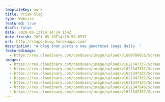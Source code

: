 ```yaml
---
templateKey: work
title: Prism blog
type: Website
featured: true
draft: false
date: 2020-08-13T14:14:24.154Z
date-finish: 2021-05-18T14:10:58.053Z
url: http://shape-blog.herokuapp.com/
description: "A blog that posts a new generated image daily. "
featuredimage:
  - https://res.cloudinary.com/candusen/image/upload/v1600706651/Screen_Shot_2020-09-21_at_12.42.41_PM_xcmrby.png
images:
  - https://res.cloudinary.com/candusen/image/upload/v1621347337/Screen_Shot_2021-05-18_at_10.12.57_AM_ruosoh.png
  - https://res.cloudinary.com/candusen/image/upload/v1621347337/Screen_Shot_2021-05-18_at_10.13.32_AM_s8ggmo.png
  - https://res.cloudinary.com/candusen/image/upload/v1621347337/Screen_Shot_2021-05-18_at_10.13.50_AM_lp0cnf.png
  - https://res.cloudinary.com/candusen/image/upload/v1621347337/Screen_Shot_2021-05-18_at_10.14.10_AM_m3vyim.png
  - https://res.cloudinary.com/candusen/image/upload/v1621347337/Screen_Shot_2021-05-18_at_10.14.37_AM_uv0ruv.png
  - https://res.cloudinary.com/candusen/image/upload/v1621347549/Screen_Shot_2021-05-18_at_10.18.41_AM_uuwglr.png
  - https://res.cloudinary.com/candusen/image/upload/v1621347337/Screen_Shot_2021-05-18_at_10.15.18_AM_aw5kaf.png
---
```

